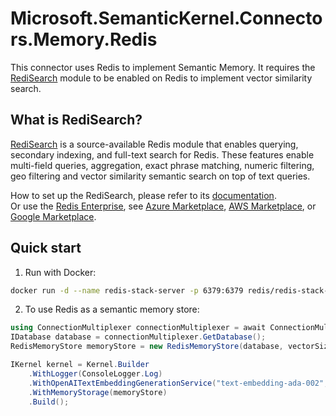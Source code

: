 ﻿# Microsoft.SemanticKernel.Connectors.Memory.Redis

This connector uses Redis to implement Semantic Memory. It requires the [RediSearch](https://redis.io/docs/stack/search) module to be enabled on Redis to implement vector similarity search.

## What is RediSearch?

[RediSearch](https://redis.io/docs/stack/search) is a source-available Redis module that enables querying, secondary indexing, and full-text search for Redis. These features enable multi-field queries, aggregation, exact phrase matching, numeric filtering, geo filtering and vector similarity semantic search on top of text queries.

How to set up the RediSearch, please refer to its [documentation](https://redis.io/docs/stack/search/quick_start/).  
Or use the [Redis Enterprise](https://redis.io/docs/about/redis-enterprise/), see [Azure Marketplace](https://azuremarketplace.microsoft.com/en-us/marketplace/apps/garantiadata.redis_enterprise_1sp_public_preview?tab=Overview), [AWS Marketplace](https://aws.amazon.com/marketplace/pp/prodview-e6y7ork67pjwg?sr=0-2&ref_=beagle&applicationId=AWSMPContessa), or [Google Marketplace](https://console.cloud.google.com/marketplace/details/redislabs-public/redis-enterprise?pli=1).

## Quick start

1. Run with Docker:

```bash
docker run -d --name redis-stack-server -p 6379:6379 redis/redis-stack-server:latest
```

2. To use Redis as a semantic memory store:

```csharp
using ConnectionMultiplexer connectionMultiplexer = await ConnectionMultiplexer.ConnectAsync("localhost:6379");
IDatabase database = connectionMultiplexer.GetDatabase();
RedisMemoryStore memoryStore = new RedisMemoryStore(database, vectorSize: 1536);

IKernel kernel = Kernel.Builder
    .WithLogger(ConsoleLogger.Log)
    .WithOpenAITextEmbeddingGenerationService("text-embedding-ada-002", Env.Var("OPENAI_API_KEY"))
    .WithMemoryStorage(memoryStore)
    .Build();
```
